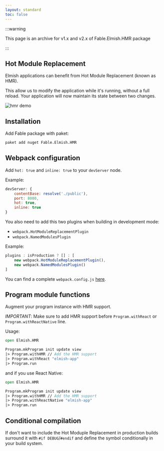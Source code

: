 ```yaml
---
layout: standard
toc: false
---
```


:::warning

This page is an archive for v1.x and v2.x of Fable.Elmish.HMR package

:::

## Hot Module Replacement

Elmish applications can benefit from Hot Module Replacement (known as HMR).

This allow us to modify the application while it's running, without a full reload. Your application will now maintain its state between two changes.

![hmr demo](/hmr/img/hmr_demo.gif)


## Installation
Add Fable package with paket:

```sh
paket add nuget Fable.Elmish.HMR
```

## Webpack configuration

Add `hot: true` and `inline: true` to your `devServer` node.

Example:

```js
devServer: {
    contentBase: resolve('./public'),
    port: 8080,
    hot: true,
    inline: true
}
```

You also need to add this two plugins when building in development mode:

- `webpack.HotModuleReplacementPlugin`
- `webpack.NamedModulesPlugin`

Example:

```js
plugins : isProduction ? [] : [
    new webpack.HotModuleReplacementPlugin(),
    new webpack.NamedModulesPlugin()
]
```

You can find a complete `webpack.config.js` [here](https://github.com/elmish/templates/blob/master/src/react-demo/Content/webpack.config.js).

## Program module functions

Augment your program instance with HMR support.

*IMPORTANT*: Make sure to add HMR support before `Program.withReact` or `Program.withReactNative` line.

Usage:

```fs
open Elmish.HMR

Program.mkProgram init update view
|> Program.withHMR // Add the HMR support
|> Program.withReact "elmish-app"
|> Program.run
```

and if you use React Native:


```fs
open Elmish.HMR

Program.mkProgram init update view
|> Program.withHMR // Add the HMR support
|> Program.withReactNative "elmish-app"
|> Program.run
```

## Conditional compilation

If don't want to include the Hot Moduple Replacement in production builds surround it with `#if DEBUG`/`#endif` and define the symbol conditionally in your build system.
